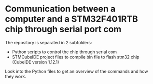 # Communication between a computer and a STM32F401RTB chip through serial port com

The repository is separated in 2 subfolders:

- Python scripts to control the chip through serial com
- STMCubeIDE project files to compile bin file to flash stm32 chip (CubeIDE version 1.12.1)

Look into the Python files to get an overview of the commands and how they work.
